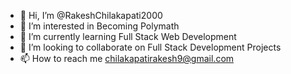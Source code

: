 - 👋 Hi, I’m @RakeshChilakapati2000
- 👀 I’m interested in Becoming Polymath
- 🌱 I’m currently learning Full Stack Web Development
- 💞️ I’m looking to collaborate on Full Stack Development Projects
- 📫 How to reach me chilakapatirakesh9@gmail.com

<!---
RakeshChilakapati2000/RakeshChilakapati2000 is a ✨ special ✨ repository because its `README.md` (this file) appears on your GitHub profile.
You can click the Preview link to take a look at your changes.
--->
